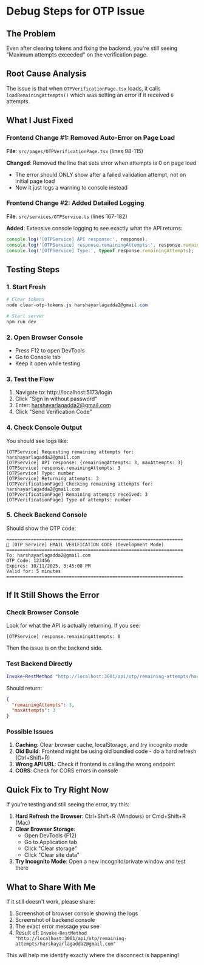 # Debug Steps for OTP Issue

## The Problem
Even after clearing tokens and fixing the backend, you're still seeing "Maximum attempts exceeded" on the verification page.

## Root Cause Analysis
The issue is that when `OTPVerificationPage.tsx` loads, it calls `loadRemainingAttempts()` which was setting an error if it received `0` attempts.

## What I Just Fixed

### Frontend Change #1: Removed Auto-Error on Page Load
**File**: `src/pages/OTPVerificationPage.tsx` (lines 98-115)

**Changed**: Removed the line that sets error when attempts is 0 on page load
- The error should ONLY show after a failed validation attempt, not on initial page load
- Now it just logs a warning to console instead

### Frontend Change #2: Added Detailed Logging  
**File**: `src/services/OTPService.ts` (lines 167-182)

**Added**: Extensive console logging to see exactly what the API returns:
```typescript
console.log('[OTPService] API response:', response);
console.log('[OTPService] response.remainingAttempts:', response.remainingAttempts);
console.log('[OTPService] Type:', typeof response.remainingAttempts);
```

## Testing Steps

### 1. Start Fresh
```powershell
# Clear tokens
node clear-otp-tokens.js harshayarlagadda2@gmail.com

# Start server  
npm run dev
```

### 2. Open Browser Console
- Press F12 to open DevTools
- Go to Console tab
- Keep it open while testing

### 3. Test the Flow
1. Navigate to: http://localhost:5173/login
2. Click "Sign in without password"
3. Enter: harshayarlagadda2@gmail.com
4. Click "Send Verification Code"

### 4. Check Console Output
You should see logs like:
```
[OTPService] Requesting remaining attempts for: harshayarlagadda2@gmail.com
[OTPService] API response: {remainingAttempts: 3, maxAttempts: 3}
[OTPService] response.remainingAttempts: 3
[OTPService] Type: number
[OTPService] Returning attempts: 3
[OTPVerificationPage] Checking remaining attempts for: harshayarlagadda2@gmail.com
[OTPVerificationPage] Remaining attempts received: 3
[OTPVerificationPage] Type of attempts: number
```

### 5. Check Backend Console
Should show the OTP code:
```
=================================================================
📧 [OTP Service] EMAIL VERIFICATION CODE (Development Mode)
=================================================================
To: harshayarlagadda2@gmail.com
OTP Code: 123456
Expires: 10/11/2025, 3:45:00 PM
Valid for: 5 minutes
=================================================================
```

## If It Still Shows the Error

### Check Browser Console
Look for what the API is actually returning. If you see:
```
[OTPService] response.remainingAttempts: 0
```

Then the issue is on the backend side.

### Test Backend Directly
```powershell
Invoke-RestMethod "http://localhost:3001/api/otp/remaining-attempts/harshayarlagadda2@gmail.com"
```

Should return:
```json
{
  "remainingAttempts": 3,
  "maxAttempts": 3
}
```

### Possible Issues

1. **Caching**: Clear browser cache, localStorage, and try incognito mode
2. **Old Build**: Frontend might be using old bundled code - do a hard refresh (Ctrl+Shift+R)
3. **Wrong API URL**: Check if frontend is calling the wrong endpoint
4. **CORS**: Check for CORS errors in console

## Quick Fix to Try Right Now

If you're testing and still seeing the error, try this:

1. **Hard Refresh the Browser**: Ctrl+Shift+R (Windows) or Cmd+Shift+R (Mac)
2. **Clear Browser Storage**:
   - Open DevTools (F12)
   - Go to Application tab
   - Click "Clear storage"
   - Click "Clear site data"
3. **Try Incognito Mode**: Open a new incognito/private window and test there

## What to Share With Me

If it still doesn't work, please share:
1. Screenshot of browser console showing the logs
2. Screenshot of backend console
3. The exact error message you see
4. Result of: `Invoke-RestMethod "http://localhost:3001/api/otp/remaining-attempts/harshayarlagadda2@gmail.com"`

This will help me identify exactly where the disconnect is happening!
